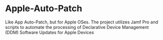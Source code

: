 # Apple-Auto-Patch
Like App Auto-Patch, but for Apple OSes. The project utilizes Jamf Pro and scripts to automate the processing of Declarative Device Management (DDM) Software Updates for Apple Devices
